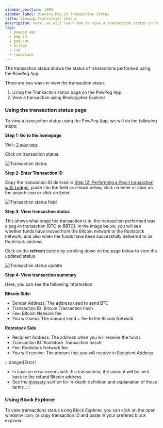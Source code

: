 ```yaml
---
sidebar_position: 1300
sidebar_label: Viewing Peg-in Transaction Status
title: Viewing Transaction Status
description: Here, we will learn how to view a transaction status on the PowPeg App.
tags:
  - powpeg app
  - peg-in
  - peg-out
  - bridge
  - rsk
  - rootstock
---
```


The transaction status shows the status of transactions performed using the PowPeg App.

There are two ways to view the transaction status.

1. Using the Transaction status page on the PowPeg App.
2. View a transaction using Blockcypher Explorer

### Using the transaction status page

To view a transaction status using the PowPeg App, we will do the following steps;

**Step 1: Go to the homepage**

Visit: [2 way peg](https://powpeg.rootstock.io/).

Click on transaction status.

![Transaction status](/img/resources/powpeg/first-page.png)

**Step 2: Enter Transaction ID**

Copy the transaction ID derived in [Step 12: Performing a Pegin transaction with Ledger](#performing-a-peg-in-transaction-with-ledger), paste into the field as shown below, click on enter or click on the search icon or click on Enter.

![Transaction status field](/img/resources/powpeg/transaction-status-field.png)

**Step 3: View transaction status**

This shows what stage the transaction is in, the transaction performed was a peg-in transaction (BTC to RBTC), in the image below, you will see whether funds have moved from the Bitcoin network to the Rootstock network, and also when the funds have been successfully delivered to an Rootstock address.

Click on the **refresh** button by scrolling down on the page below to view the updated status.

![Transaction status update](/img/resources/powpeg/transaction-status-pegin.png)

**Step 4: View transaction summary**

Here, you can see the following information:

**Bitcoin Side:**

- Sender Address: The address used to send BTC
- Transactino ID: Bitcoin Transaction hash
- Fee: Bitcoin Network fee
- You will send: The amount send + fee to the Bitcoin Network

**Rootstock Side**

- Recipient Address: The address when you will receive the funds
- Transaction ID: Rootstock Transaction hassh
- Fee: Rootstock Network fee
- You will receive: The amount that you will receive in Recipient Address

:::danger\[Error]

- In case an error occurs with this transaction, the amount will be sent back to the refund Bitcoin address.
- See the [glossary](/resources/guides/powpeg-app/glossary/) section for in-depth definition and explanation of these terms.
  :::

### Using Block Explorer

To view transactions status using Block Explorer, you can click on the open windonw icon, or copy transaction ID and paste in your prefered block explorer.